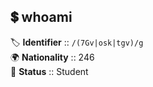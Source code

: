 ## 💲 whoami
🏷️ **Identifier** :: `/(7Gv|osk|tgv)/g`  
🌍 **Nationality** :: 246  
📃 **Status** :: Student  
